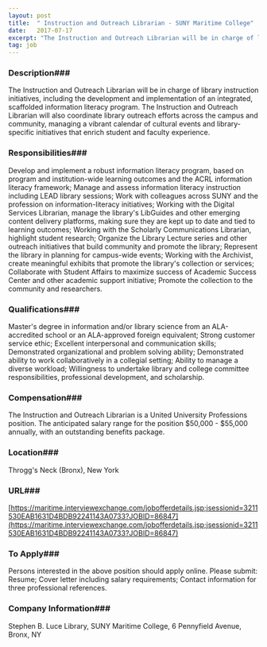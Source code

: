 ```yaml
---
layout: post
title:  " Instruction and Outreach Librarian - SUNY Maritime College"
date:   2017-07-17
excerpt: "The Instruction and Outreach Librarian will be in charge of library instruction initiatives, including the development and implementation of an integrated, scaffolded information literacy program. The Instruction and Outreach Librarian will also coordinate library outreach efforts across the campus and community, managing a vibrant calendar of cultural events and library-specific..."
tag: job
---
```


### Description###

The Instruction and Outreach Librarian will be in charge of library instruction initiatives, including the development and implementation of an integrated, scaffolded information literacy program. The Instruction and Outreach Librarian will also coordinate library outreach efforts across the campus and community, managing a vibrant calendar of cultural events and library-specific initiatives that enrich student and faculty experience.


### Responsibilities###

Develop and implement a robust information literacy program, based on program and institution-wide learning outcomes and the ACRL information literacy framework;
Manage and assess information literacy instruction including LEAD library sessions;
Work with colleagues across SUNY and the profession on information-literacy initiatives;
Working with the Digital Services Librarian, manage the library's LibGuides and other emerging content delivery platforms, making sure they are kept up to date and tied to learning outcomes;
Working with the Scholarly Communications Librarian, highlight student research;
Organize the Library Lecture series and other outreach initiatives that build community and promote the library;
Represent the library in planning for campus-wide events;
Working with the Archivist, create meaningful exhibits that promote the library's collection or services;
Collaborate with Student Affairs to maximize success of Academic Success Center and other academic support initiative;
Promote the collection to the community and researchers.


### Qualifications###

Master's degree in information and/or library science from an ALA-accredited school or an ALA-approved foreign equivalent;
Strong customer service ethic;
Excellent interpersonal and communication skills;
Demonstrated organizational and problem solving ability;
Demonstrated ability to work collaboratively in a collegial setting;
Ability to manage a diverse workload;
Willingness to undertake library and college committee responsibilities, professional development, and scholarship.


### Compensation###

The Instruction and Outreach Librarian is a United University Professions position. The anticipated salary range for the position $50,000 - $55,000 annually, with an outstanding benefits package.


### Location###

Throgg's Neck (Bronx), New York


### URL###

[https://maritime.interviewexchange.com/jobofferdetails.jsp;jsessionid=3211530EAB1631D4BDB92241143A0733?JOBID=86847](https://maritime.interviewexchange.com/jobofferdetails.jsp;jsessionid=3211530EAB1631D4BDB92241143A0733?JOBID=86847)

### To Apply###

Persons interested in the above position should apply online. Please submit: Resume; Cover letter including salary requirements; Contact information for three professional references.


### Company Information###

Stephen B. Luce Library, SUNY Maritime College, 6 Pennyfield Avenue, Bronx, NY



